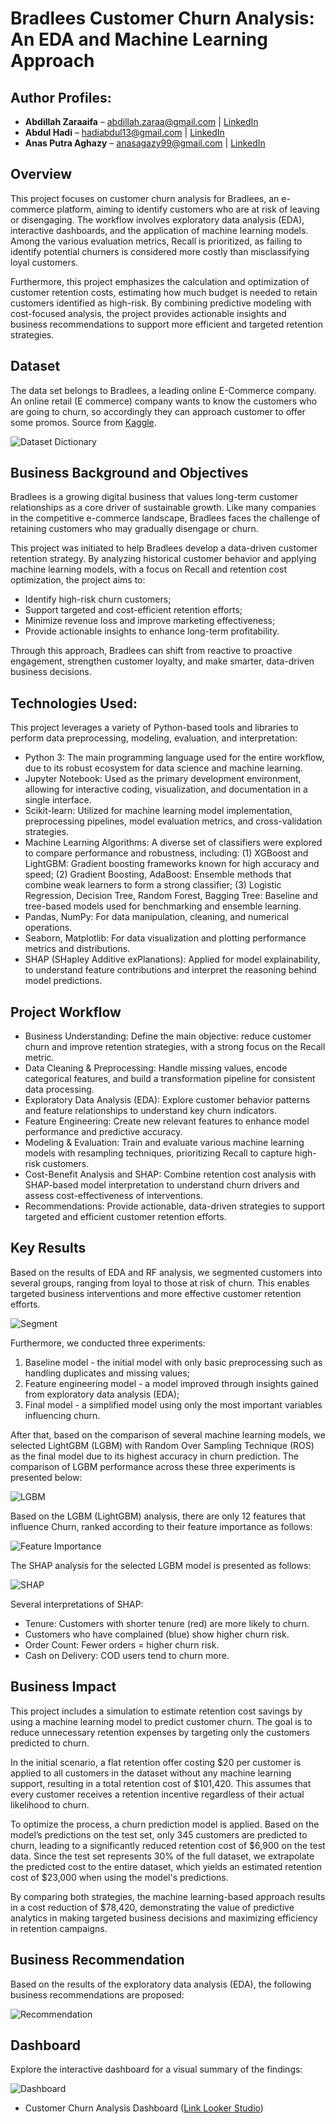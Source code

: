 # Bradlees Customer Churn Analysis: An EDA and Machine Learning Approach
## Author Profiles:
- **Abdillah Zaraaifa** – [abdillah.zaraa@gmail.com](mailto:abdillah.zaraa@gmail.com) | [LinkedIn](https://www.linkedin.com/in/abdillah-zaraaifa-al-farisa)
- **Abdul Hadi** – [hadiabdul13@gmail.com](mailto:hadiabdul13@gmail.com) | [LinkedIn](https://www.linkedin.com/in/abdul-hadi-447608159/)
- **Anas Putra Aghazy** – [anasagazy99@gmail.com](mailto:anasagazy99@gmail.com) | [LinkedIn](https://www.linkedin.com/in/anas-putra-agazy-4192142a3/)

## Overview
This project focuses on customer churn analysis for Bradlees, an e-commerce platform, aiming to identify customers who are at risk of leaving or disengaging. The workflow involves exploratory data analysis (EDA), interactive dashboards, and the application of machine learning models. Among the various evaluation metrics, Recall is prioritized, as failing to identify potential churners is considered more costly than misclassifying loyal customers. 

Furthermore, this project emphasizes the calculation and optimization of customer retention costs, estimating how much budget is needed to retain customers identified as high-risk. By combining predictive modeling with cost-focused analysis, the project provides actionable insights and business recommendations to support more efficient and targeted retention strategies.

## Dataset
The data set belongs to Bradlees, a leading online E-Commerce company. An online retail (E commerce) company wants to know the customers who are going to churn, so accordingly they can approach customer to offer some promos. Source from [Kaggle](https://www.kaggle.com/datasets/ankitverma2010/ecommerce-customer-churn-analysis-and-prediction/).

![Dataset Dictionary](Images/Dataset.png/)

## Business Background and Objectives
Bradlees is a growing digital business that values long-term customer relationships as a core driver of sustainable growth. Like many companies in the competitive e-commerce landscape, Bradlees faces the challenge of retaining customers who may gradually disengage or churn.

This project was initiated to help Bradlees develop a data-driven customer retention strategy. By analyzing historical customer behavior and applying machine learning models, with a focus on Recall and retention cost optimization, the project aims to:

- Identify high-risk churn customers;
- Support targeted and cost-efficient retention efforts;
- Minimize revenue loss and improve marketing effectiveness;
- Provide actionable insights to enhance long-term profitability.

Through this approach, Bradlees can shift from reactive to proactive engagement, strengthen customer loyalty, and make smarter, data-driven business decisions.

## Technologies Used:
This project leverages a variety of Python-based tools and libraries to perform data preprocessing, modeling, evaluation, and interpretation:

- Python 3: The main programming language used for the entire workflow, due to its robust ecosystem for data science and machine learning.
- Jupyter Notebook: Used as the primary development environment, allowing for interactive coding, visualization, and documentation in a single interface.
- Scikit-learn: Utilized for machine learning model implementation, preprocessing pipelines, model evaluation metrics, and cross-validation strategies.
- Machine Learning Algorithms: A diverse set of classifiers were explored to compare performance and robustness, including: (1) XGBoost and LightGBM: Gradient boosting frameworks known for high accuracy and speed; (2) Gradient Boosting, AdaBoost: Ensemble methods that combine weak learners to form a strong classifier; (3) Logistic Regression, Decision Tree, Random Forest, Bagging Tree: Baseline and tree-based models used for benchmarking and ensemble learning.
- Pandas, NumPy: For data manipulation, cleaning, and numerical operations.
- Seaborn, Matplotlib: For data visualization and plotting performance metrics and distributions.
- SHAP (SHapley Additive exPlanations): Applied for model explainability, to understand feature contributions and interpret the reasoning behind model predictions.

## Project Workflow
- Business Understanding: Define the main objective: reduce customer churn and improve retention strategies, with a strong focus on the Recall metric.
- Data Cleaning & Preprocessing: Handle missing values, encode categorical features, and build a transformation pipeline for consistent data processing.
- Exploratory Data Analysis (EDA): Explore customer behavior patterns and feature relationships to understand key churn indicators.
- Feature Engineering: Create new relevant features to enhance model performance and predictive accuracy.
- Modeling & Evaluation: Train and evaluate various machine learning models with resampling techniques, prioritizing Recall to capture high-risk customers.
- Cost-Benefit Analysis and SHAP: Combine retention cost analysis with SHAP-based model interpretation to understand churn drivers and assess cost-effectiveness of interventions.
- Recommendations: Provide actionable, data-driven strategies to support targeted and efficient customer retention efforts.

## Key Results
Based on the results of EDA and RF analysis, we segmented customers into several groups, ranging from loyal to those at risk of churn. This enables targeted business interventions and more effective customer retention efforts.

![Segment](Images/Segment.jpg)

Furthermore, we conducted three experiments:
1. Baseline model - the initial model with only basic preprocessing such as handling duplicates and missing values;
2. Feature engineering model - a model improved through insights gained from exploratory data analysis (EDA);
3. Final model -  a simplified model using only the most important variables influencing churn.

After that, based on the comparison of several machine learning models, we selected LightGBM (LGBM) with Random Over Sampling Technique (ROS) as the final model due to its highest accuracy in churn prediction. The comparison of LGBM performance across these three experiments is presented below:

![LGBM](Images/LGBM.jpg)

Based on the LGBM (LightGBM) analysis, there are only 12 features that influence Churn, ranked according to their feature importance as follows:

![Feature Importance](Images/Feature.jpg) 

The SHAP analysis for the selected LGBM model is presented as follows:

![SHAP](Images/SHAP.jpg)

Several interpretations of SHAP:

- Tenure: Customers with shorter tenure (red) are more likely to churn.
- Customers who have complained (blue) show higher churn risk.
- Order Count: Fewer orders = higher churn risk.
- Cash on Delivery: COD users tend to churn more.

## Business Impact
This project includes a simulation to estimate retention cost savings by using a machine learning model to predict customer churn. The goal is to reduce unnecessary retention expenses by targeting only the customers predicted to churn.

In the initial scenario, a flat retention offer costing $20 per customer is applied to all customers in the dataset without any machine learning support, resulting in a total retention cost of $101,420. This assumes that every customer receives a retention incentive regardless of their actual likelihood to churn.

To optimize the process, a churn prediction model is applied. Based on the model’s predictions on the test set, only 345 customers are predicted to churn, leading to a significantly reduced retention cost of $6,900 on the test data. Since the test set represents 30% of the full dataset, we extrapolate the predicted cost to the entire dataset, which yields an estimated retention cost of $23,000 when using the model's predictions.

By comparing both strategies, the machine learning-based approach results in a cost reduction of $78,420, demonstrating the value of predictive analytics in making targeted business decisions and maximizing efficiency in retention campaigns.

## Business Recommendation
Based on the results of the exploratory data analysis (EDA), the following business recommendations are proposed:

![Recommendation](Images/Recommendation.jpg)

## Dashboard
Explore the interactive dashboard for a visual summary of the findings:

![Dashboard](Images/Dashboard.jpg)

- Customer Churn Analysis Dashboard ([Link Looker Studio](https://lookerstudio.google.com/reporting/312c0447-6a47-4206-89dd-6538268ec073/))



